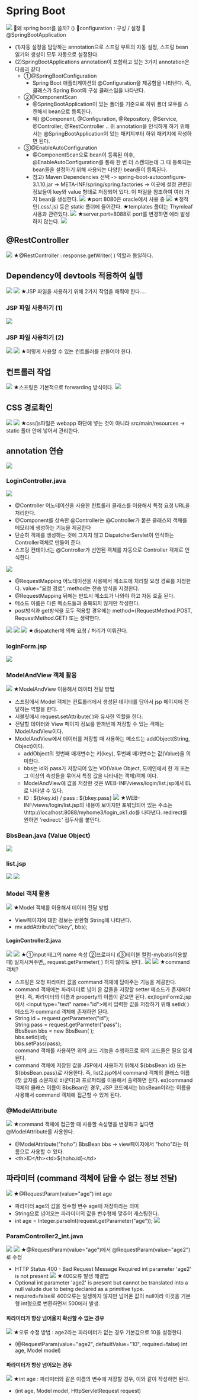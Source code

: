 # Spring Boot
![](../image/Pasted%20image%2020240417114527.png)
📌왜 spring boot를 쓸까? ()
📌configuration : 구성 / 설정
📌@SpringBootApplication
- (1)자동 설정을 담당하는 annotation으로 스프링 부트의 자동 설정, 스프링 bean 읽기와 생성이 모두 자동으로 설정된다.
- (2)SpringBootApplications annotation이 포함하고 있는 3가지 annotation은 다음과 같다
  - ①@SpringBootConfiguration
    - Spring Boot 애플리케이션의 @Configuration을 제공함을 나타낸다. 즉, 클래스가 Spring Boot의 구성 클래스임을 나타낸다.
  - ②@ComponentScan
    - @SpringBootApplication이 있는 폴더를 기준으로 하위 폴더 모두를 스캔해서 bean으로 등록한다.
    - 예) @Component, @Configuration, @Repository, @Service, @Controller, @RestController .. 위 annotation을 인식하게 하기 위해서는 @SpringBootApplication이 있는 패키지부터 하위 패키지에 작성하면 된다.
  - ③@EnableAutoConfiguration
    - @ComponentScan으로 bean이 등록된 이후, @EnableAutoConfiguration를 통해 한 번 더 스캔되는데 그 때 등록되는 bean들을 설정하기 위해 사용되는 다양한 bean들이 등록된다.
    - 참고) Maven Dependencies 선택 -> spring-boot-autoconfigure-3.1.10.jar -> META-INF/spring/spring.factories -> 이곳에 설정 관련된 정보들이 key와 value 형태로 저장되어 있다. 이 파일을 참조하여 여러 가지 bean을 생성한다.
![](../image/Pasted%20image%2020240417121315.png)
★port 8080은 oracle에서 사용 중
![](../image/Pasted%20image%2020240417121430.png)
★정적인(.css/.js) 등은 static 폴더에 들어간다.
★templates 폴더는 Thymleaf 사용과 관련있다.
![](../image/Pasted%20image%2020240417121517.png)
★server.port=8088로 port를 변경하면 에러 발생하지 않는다.
![](../image/Pasted%20image%2020240417121827.png)

## @RestController
![](../image/Pasted%20image%2020240417123004.png)
★@RestController : response.getWriter( ) 역할과 동일하다.




## Dependency에 devtools 적용하여 실행
![](../image/Image20240417123758.png)
![](../image/Pasted%20image%2020240417124256.png)
★JSP 파일을 사용하기 위해 2가지 작업을 해줘야 한다....
### JSP 파일 사용하기 (1)
![](../image/Pasted%20image%2020240417124431.png)


### JSP 파일 사용하기 (2)
![](../image/Pasted%20image%2020240417124725.png)
![](../image/Pasted%20image%2020240417124838.png)
★이렇게 사용할 수 있는 컨트롤러를 만들어야 한다.


## 컨트롤러 작업
![](../image/Pasted%20image%2020240417124932.png)
★스프링은 기본적으로 forwarding 방식이다.
![](../image/Pasted%20image%2020240417141331.png)


## CSS 경로확인
![](../image/Pasted%20image%2020240417141355.png)
![](../image/Pasted%20image%2020240417141659.png)
★css/js파일은 webapp 하단에 넣는 것이 아니라 src/main/resources -> static 폴더 안에 넣어서 관리한다.


## annotation 연습
![](../image/Pasted%20image%2020240417142849.png)
### LoginController.java
![](../image/Pasted%20image%2020240417143204.png)
- @Controller 어노테이션을 사용한 컨트롤러 클래스를 이용해서 특정 요청 URL을 처리한다.
- @Component를 상속한 @Controller는 @Controller가 붙은 클래스의 객체를 메모리에 생성하는 기능을 제공한다
- 단순히 객체를 생성하는 것에 그치지 않고 DispatcherServlet이 인식하는 Controller객체로 만들어 준다.
- 스프링 컨테이너는 @Controller가 선언된 객체를 자동으로 Controller 객체로 인식한다.

![](../image/Pasted%20image%2020240417144040.png)
- @RequestMapping 어노테이션을 사용해서 메소드에 처리할 요청 경로를 지정한다. value="요청 경로", method는 전송 방식을 지정한다.
- @RequestMapping 뒤에는 반드시 메소드가 나와야 하고 자동 호출 된다.
- 메소드 이름은 다른 메소드들과 중복되지 않게만 작성한다.
- post방식과 get방식을 모두 적용할 경우에는 method={RequestMethod.POST, RequestMethod.GET} 또는 생략한다.

![](../image/Pasted%20image%2020240417144451.png)
![](../image/Pasted%20image%2020240417144612.png)
![](../image/Pasted%20image%2020240417144914.png)
★dispatcher에 의해 요청 / 처리가 이뤄진다.

### loginForm.jsp
![](../image/Pasted%20image%2020240417150300.png)


### ModelAndView 객체 활용
![](../image/Pasted%20image%2020240417152330.png)
★ModelAndView 이용해서 데이터 전달 방법
- 스프링에서 Model 객체는 컨트롤러에서 생성된 데이터를 담아서 jsp 페이지에 전달하는 역할을 한다.
- 서블릿에서 request.setAttribute( )와 유사한 역할을 한다.
- 전달할 데이터와 View 페이지 정보를 한꺼번에 저장할 수 있는 객체는 ModelAndView이다.
- ModelAndView에서 데이터를 저장할 때 사용하는 메소드는 addObject(String, Object)이다.
    - addObject의 첫번째 매개변수는 키(key), 두번째 매개변수는 값(Value)을 의미한다.
    - bbs는 id와 pass가 저장되어 있는 VO(Value Object, 도메인에서 한 개 또는 그 이상의 속성들을 묶어서 특정 값을 나타내는 객체)객체 이다.
    - ModelAndView에 값을 저장한 것은 WEB-INF/views/login/list.jsp에서 EL로 나타낼 수 있다.
    - ID : ${bkey.id} / pass : ${bkey.pass}
![](../image/Pasted%20image%2020240417153224.png)
★WEB-INF/views/login/list.jsp의 내용이 보이지만 포워딩되어 있는 주소는 \http://localhost:8088/myhome3/login_ok1.do를 나타낸다. redirect를 원하면 'redirect:' 접두사를 붙인다.


### BbsBean.java (Value Object)
![](../image/Pasted%20image%2020240417153627.png)



### list.jsp
![](../image/Pasted%20image%2020240417153919.png)
![](../image/Pasted%20image%2020240417154353.png)


### Model 객체 활용
![](../image/Pasted%20image%2020240417160715.png)
★Model 객체를 이용해서 데이터 전달 방법
- View페이지에 대한 정보는 반환형 String에 나타낸다.
- mv.addAttribute("bkey", bbs);

#### LoginController2.java
![](../image/Pasted%20image%2020240417161311.png)
![](../image/Pasted%20image%2020240417162241.png)
★①input 태그의 name 속성 ②프로퍼티 (③테이블 컬럼-mybatis이용할 때) 일치시켜주면,, request.getParmeter( ) 하지 않아도 된다..
![](../image/Pasted%20image%2020240417162318.png)
![](../image/Pasted%20image%2020240417162416.png)
★command 객체?
- 스프링은 요청 파라미터 값을 command 객체에 담아주는 기능을 제공한다.
- command 객체에는 파라미터로 넘어 온 값들을 저장할 setter 메소드가 존재해야 한다. 즉, 파라미터의 이름과 property의 이름이 같으면 된다. ex)loginForm2.jsp에서 \<input type="text" name="id">에서 입력한 값을 저장하기 위해  setId( ) 메소드가 command 객체에 존재하면 된다.
- String id =  request.getParameter("id"); <br>String pass = request.getParmeter("pass"); <br>BbsBean bbs = new BbsBean( ); <br>bbs.setId(id); <br>bbs.setPass(pass); <br>command 객체를 사용하면 위의 코드 기능을 수행하므로 위의 코드들은 필요 없게 된다.
- command 객체에 저장된 값을 JSP에서 사용하기 위해서 ${bbsBean.id} 또는 ${bbsBean.pass}로 사용한다. 즉, list2.jsp에서 command 객체의 클래스 이름(첫 글자를 소문자로 바꾼다)과 프로퍼티를 이용해서 출력하면 된다. ex)command 객체의 클래스 이름이 BbsBean인 경우, JSP 코드에서는 bbsBean이라는 이름을 사용해서 command 객체에 접근할 수 있게 된다.

### @ModelAttribute
![](../image/Pasted%20image%2020240417163734.png)
★command 객체에 접근할 때 사용할 속성명을 변경하고 싶다면 @ModelAttribute를 사용한다.
- @ModelAttribute("hoho") BbsBean bbs -> view페이지에서 "hoho"라는 이름으로 사용할 수 있다.
- \<th>ID\</th>\<td>${hoho.id}\</td>

## 파라미터 (command 객체에 담을 수 없는 정보 전달)
![](../image/Pasted%20image%2020240417164648.png)
★@RequestParam(value="age") int age
- 파라미터 age의 값을 정수형 변수 age에 저장하라는 의미
- String으로 넘어오는 파라미터의 값을 변수형에 맞추어 캐스팅한다.
- int age = Integer.parseInt(request.getParameter("age"));
![](../image/Pasted%20image%2020240417165054.png)

### ParamController2_int.java
![](../image/Pasted%20image%2020240417170503.png)
![](../image/Pasted%20image%2020240417172754.png)
★@RequestParam(value="age")에서 @RequestParam(value="age2")로 수정
- HTTP Status 400 - Bad Request Message Required int parameter 'age2' is not present
![](../image/Pasted%20image%2020240417173736.png)
★400오류 발생 해결법
- Optional int parameter 'age2' is present but cannot be translated into a null valude due to being declared as a primitive type.
- required=false로 400오류는 발생하지 않지만 넘어온 값이 null이라 이것을 기본형 int형으로 변환하면서 500에러 발생.

#### 파라미터가 항상 넘어올지 확신할 수 없는 경우
![](../image/Pasted%20image%2020240417174103.png)
★오류 수정 방법 : age2라는 파라미터가 없는 경우 기본값으로 10을 설정한다.
- (@RequestParam(value="age2", defaultValue="10", required=false) int age, Model model)

#### 파라미터가 항상 넘어오는 경우
![](../image/Pasted%20image%2020240417174507.png)
★int age : 파라미터와 같은 이름의 변수에 저장할 경우, 이와 같이 작성하면 된다.
- (int age, Model model, HttpServletRequest request)